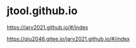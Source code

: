 # jtool.github.io

https://jarv2021.github.io/#/index

https://qiu2046.gitee.io/jarv2021.github.io/#/index
